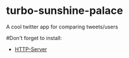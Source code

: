 # turbo-sunshine-palace
A cool twitter app for comparing tweets/users

#Don't forget to install:
- [HTTP-Server](https://www.npmjs.com/package/http-server)

